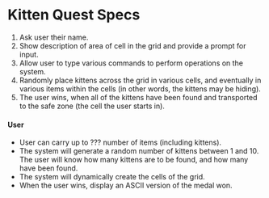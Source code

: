 # Kitten Quest Specs
1. Ask user their name.
2. Show description of area of cell in the grid and provide a prompt for input.
3. Allow user to type various commands to perform operations on the system.
4. Randomly place kittens across the grid in various cells, and eventually in various items within the cells (in other words, the kittens may be hiding).
5. The user wins, when all of the kittens have been found and transported to the safe zone (the cell the user starts in).

#### User
* User can carry up to ??? number of items (including kittens).
* The system will generate a random number of kittens between 1 and 10.  The user will know how many kittens are to be found, and how many have been found.
* The system will dynamically create the cells of the grid.
* When the user wins, display an ASCII version of the medal won.